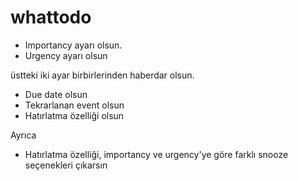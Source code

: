 # whattodo

- Importancy ayarı olsun.
- Urgency ayarı olsun

üstteki iki ayar birbirlerinden haberdar olsun.

- Due date olsun
- Tekrarlanan event olsun
- Hatırlatma özelliği olsun

Ayrıca
- Hatırlatma özelliği, importancy ve urgency'ye göre farklı snooze seçenekleri çıkarsın
